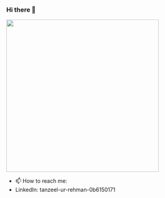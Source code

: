 ### Hi there 👋

<img src="https://github-readme-stats.vercel.app/api?username=Tanzeel-khan&show_icons=true&theme=cobalt" width="400">


- 📫 How to reach me:
- LinkedIn: tanzeel-ur-rehman-0b6150171

